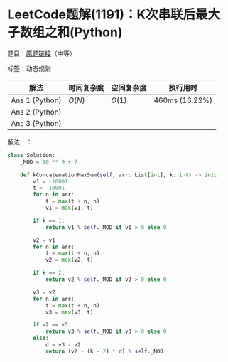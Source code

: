 # LeetCode题解(1191)：K次串联后最大子数组之和(Python)

题目：[原题链接](https://leetcode-cn.com/problems/k-concatenation-maximum-sum/)（中等）

标签：动态规划

| 解法           | 时间复杂度 | 空间复杂度 | 执行用时       |
| -------------- | ---------- | ---------- | -------------- |
| Ans 1 (Python) | $O(N)$     | $O(1)$     | 460ms (16.22%) |
| Ans 2 (Python) |            |            |                |
| Ans 3 (Python) |            |            |                |

解法一：

```python
class Solution:
    _MOD = 10 ** 9 + 7

    def kConcatenationMaxSum(self, arr: List[int], k: int) -> int:
        v1 = -10001
        t = -10001
        for n in arr:
            t = max(t + n, n)
            v1 = max(v1, t)

        if k == 1:
            return v1 % self._MOD if v1 > 0 else 0

        v2 = v1
        for n in arr:
            t = max(t + n, n)
            v2 = max(v2, t)

        if k == 2:
            return v2 % self._MOD if v2 > 0 else 0

        v3 = v2
        for n in arr:
            t = max(t + n, n)
            v3 = max(v3, t)

        if v2 == v3:
            return v3 % self._MOD if v3 > 0 else 0
        else:
            d = v3 - v2
            return (v2 + (k - 2) * d) % self._MOD
```


